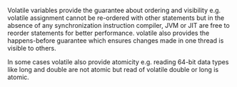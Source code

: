 Volatile variables provide the guarantee about ordering and visibility
e.g. volatile assignment cannot be re-ordered with other statements but
in the absence of any synchronization instruction compiler, JVM or JIT
are free to reorder statements for better performance. volatile also
provides the happens-before guarantee which ensures changes made in one
thread is visible to others.

In some cases volatile also provide atomicity e.g. reading 64-bit data
types like long and double are not atomic but read of volatile double or
long is atomic.